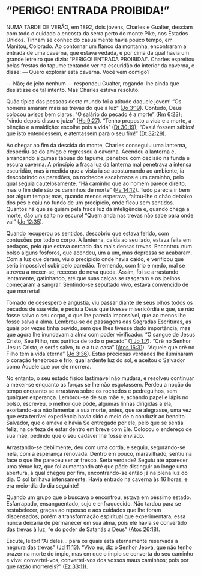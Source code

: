 # “PERIGO! ENTRADA PROIBIDA!” 

NUMA TARDE DE VERÃO, em 1892, dois jovens, Charles e Gualter, desciam com todo o cuidado a encosta da serra perto do monte Pike, nos Estados Unidos. Tinham se conhecido casualmente havia pouco tempo, em Manitou, Colorado. Ao contornar um flanco da montanha, encontraram a entrada de uma caverna, que estava vedada, e por cima da qual havia um grande letreiro que dizia: “PERIGO! ENTRADA PROIBIDA!”. Charles espreitou pelas frestas do tapume tentando ver na escuridão do interior da caverna, e disse: — Quero explorar esta caverna. Você vem comigo?

— Não; de jeito nenhum — respondeu Gualter, rogando-lhe ainda que desistisse de tal intento. Mas Charles estava resoluto.

Quão típica das pessoas deste mundo foi a atitude daquele jovem! “Os homens amaram mais as trevas do que a luz” ([Jo 3:19](http://bibliaonline.com.br/acf/jo/3/19)). Contudo, Deus colocou avisos bem claros: “O salário do pecado é a morte” ([Rm 6:23](http://bibliaonline.com.br/acf/rm/6/23)); “vindo depois disso o juízo” ([Hb 9:27](http://bibliaonline.com.br/acf/hb/9/27)). “Tenho proposto a vida e a morte, a bênção e a maldição: escolhe pois a vida” ([Dt 30:19](http://bibliaonline.com.br/acf/dt/30/19)); “Oxalá fossem sábios! que isto entendessem, e atentassem para o seu fim!” ([Dt 32:29](http://bibliaonline.com.br/acf/dt/32/29)).

Ao chegar ao fim da descida do monte, Charles conseguiu uma lanterna, despediu-se do amigo e regressou à caverna. Acendeu a lanterna e, arrancando algumas tábuas do tapume, penetrou com decisão na funda e escura caverna. A princípio a fraca luz da lanterna mal penetrava a intensa escuridão, mas à medida que a vista ia se acostumando ao ambiente, ia descobrindo os paredões, os rochedos escabrosos e um caminho, pelo qual seguia cautelosamente. “Há caminho que ao homem parece direito, mas o fim dele são os caminhos de morte” ([Pv 14:12](http://bibliaonline.com.br/acf/pv/14/12)). Tudo parecia ir bem por algum tempo; mas, quando menos esperava, faltou-lhe o chão debaixo dos pés e caiu no fundo de um precipício, onde ficou sem sentidos. Quantos há que se guiam pela fraca luz da inteligência e, quando chega a morte, dão um salto no escuro! “Quem anda nas trevas não sabe para onde vai” ([Jo 12:35](http://bibliaonline.com.br/acf/jo/12/35)).

Quando recuperou os sentidos, descobriu que estava ferido, com contusões por todo o corpo. A lanterna, caída ao seu lado, estava feita em pedaços, pelo que estava cercado das mais densas trevas. Encontrou num bolso alguns fósforos, que acendeu, um a um, mas depressa se acabaram. Com a luz que deram, viu o precipício onde havia caído, e verificou que seria impossível subir pelo paredão. Tremendo, com frio e medo, mal se atreveu a mexer-se, receoso de nova queda. Assim, foi se arrastando lentamente, gatinhando, até que suas calças se rasgaram e os joelhos começaram a sangrar. Sentindo-se sepultado vivo, estava convencido de que morreria!

Tomado de desespero e angústia, viu passar diante de seus olhos todos os pecados de sua vida, e pediu a Deus que tivesse misericórdia e que, se não fosse salvo o seu corpo, o que lhe parecia impossível, que ao menos lhe fosse salva a alma. Lembrou-se de passagens das Sagradas Escrituras, as quais por vezes tinha ouvido, sem que lhes tivesse dado importância, mas que agora lhe inundavam a alma com poder vivificador. “O sangue de Jesus Cristo, Seu Filho, nos purifica de todo o pecado” ([1 Jo 1:7](http://bibliaonline.com.br/acf/1jo/1/7)). “Crê no Senhor Jesus Cristo, e serás salvo, tu e a tua casa” ([Atos 16:31](http://bibliaonline.com.br/acf/atos/16/31)). “Aquele que crê no Filho tem a vida eterna” ([Jo 3:36](http://bibliaonline.com.br/acf/jo/3/36)). Estas preciosas verdades lhe iluminaram o coração tenebroso e frio, qual ardente luz do sol, e aceitou o Salvador como Aquele que por ele morrera.

No entanto, o seu estado físico lastimável não mudara, e resolveu continuar a mexer-se enquanto as forças se lhe não esgotassem. Perdeu a noção do tempo enquanto se arrastava sobre os rochedos e pedregulhos, sem qualquer esperança. Lembrou-se de sua mãe e, achando papel e lápis no bolso, escreveu, o melhor que pôde, algumas linhas dirigidas a ela, exortando-a a não lamentar a sua morte, antes, que se alegrasse, uma vez que esta terrível experiência havia sido o meio de o conduzir ao bendito Salvador, que o amava e havia Se entregado por ele, pelo que se sentia feliz, na certeza de estar dentro em breve com Ele. Colocou o endereço de sua mãe, pedindo que o seu cadáver lhe fosse enviado.

Arrastando-se debilmente, deu com uma corda, e seguiu, segurando-se nela, com a esperança renovada. Dentro em pouco, maravilhado, sentiu na face o que lhe pareceu ser ar fresco. Seria verdade? Seguiu até aparecer uma tênue luz, que foi aumentando até que pôde distinguir ao longe uma abertura, à qual chegou por fim, encontrando-se então já na plena luz do dia. O sol brilhava intensamente. Havia entrado na caverna às 16 horas, e era meio-dia do dia seguinte!

Quando um grupo que o buscava o encontrou, estava em péssimo estado. Esfarrapado, ensanguentado, sujo e enfraquecido. Não tardou para se restabelecer, graças ao repouso e aos cuidados que lhe foram dispensados; porém a transformação espiritual que experimentara, essa nunca deixaria de permanecer em sua alma, pois ele havia se convertido das trevas à luz, “e do poder de Satanás a Deus” ([Atos 26:18](http://bibliaonline.com.br/acf/atos/26/18)).

Escute, leitor! “Ai deles... para os quais está eternamente reservada a negrura das trevas” ([Jd 11,13](http://bibliaonline.com.br/acf/jd/11/,13)). “Vivo eu, diz o Senhor Jeová, que não tenho prazer na morte do ímpio, mas em que o ímpio se converta do seu caminho e viva: convertei-vos, convertei-vos dos vossos maus caminhos; pois por que razão morrereis?” ([Ez 33:11](http://bibliaonline.com.br/acf/ez/33/11)).